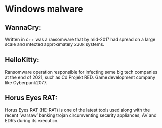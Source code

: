 # Windows malware

## WannaCry: 

Written in c++ was a ransomware that by mid-2017 had spread on a large scale and infected approximately 230k systems.

## HelloKitty: 

Ransomware operation responsible for infecting some big tech companies at the end of 2021, such as Cd Projekt RED. Game development company like Cyberpunk2077.

## Horus Eyes RAT:

Horus Eyes RAT (HE-RAT) is one of the latest tools used along with the recent ‘warsaw’ banking trojan circumventing security appliances, AV and EDRs during its execution. 
